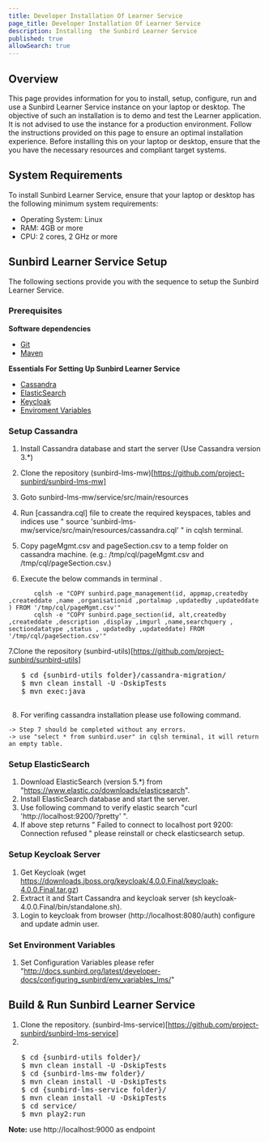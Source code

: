 ```yaml
---
title: Developer Installation Of Learner Service
page_title: Developer Installation Of Learner Service
description: Installing  the Sunbird Learner Service
published: true
allowSearch: true
---
```


## Overview

This page provides information for you to install, setup, configure, run and use a Sunbird Learner Service instance on your laptop or desktop. The objective of such an installation is to demo and test the Learner application. It is not advised to use the instance for a production environment. Follow the instructions provided on this page to ensure an optimal installation experience. Before installing this on your laptop or desktop, ensure that the you have the necessary resources and compliant target systems. 

## System Requirements

To install Sunbird Learner Service, ensure that your laptop or desktop has the following minimum system requirements:

- Operating System: Linux  
- RAM: 4GB or more
- CPU: 2 cores, 2 GHz or more


## Sunbird Learner Service Setup

The following sections provide you with the sequence to setup the Sunbird Learner Service. 

### Prerequisites

**Software dependencies**
	
   * [Git](https://git-scm.com/book/en/v2/Getting-Started-Installing-Git)
   * [Maven](https://maven.apache.org/install.html)

**Essentials For Setting Up Sunbird Learner Service**
	
   * [Cassandra](#setup-cassandra) 
   * [ElasticSearch](#setup-elasticsearch)
   * [Keycloak](#setup-keycloak)
   * [Enviroment Variables](#set-env)
   


### Setup Cassandra<a name="setup-cassandra"></a>

1. Install Cassandra database and start the server (Use Cassandra version 3.*)
2. Clone the repository (sunbird-lms-mw)[https://github.com/project-sunbird/sunbird-lms-mw]
3. Goto sunbird-lms-mw/service/src/main/resources
4. Run [cassandra.cql] file to create the required keyspaces, tables and indices
 use " source 'sunbird-lms-mw/service/src/main/resources/cassandra.cql' " in cqlsh terminal. 
 
5. Copy pageMgmt.csv and pageSection.csv to a temp folder on cassandra machine. (e.g.: /tmp/cql/pageMgmt.csv and /tmp/cql/pageSection.csv.)
6. Execute the below commands in terminal .


``` 
	   cqlsh -e "COPY sunbird.page_management(id, appmap,createdby ,createddate ,name ,organisationid ,portalmap ,updatedby ,updateddate ) FROM '/tmp/cql/pageMgmt.csv'"
       cqlsh -e "COPY sunbird.page_section(id, alt,createdby ,createddate ,description ,display ,imgurl ,name,searchquery , sectiondatatype ,status , updatedby ,updateddate) FROM '/tmp/cql/pageSection.csv'"
```

  7.Clone the repository (sunbird-utils)[https://github.com/project-sunbird/sunbird-utils] 

  <pre>
   $ cd {sunbird-utils folder}/cassandra-migration/
   $ mvn clean install -U -DskipTests
   $ mvn exec:java
  </pre>
  8. For verifing cassandra installation please use following command.
  
    -> Step 7 should be completed without any errors.
    -> use "select * from sunbird.user" in cqlsh terminal, it will return an empty table.

### Setup ElasticSearch<a name="setup-elasticsearch"></a>

1. Download ElasticSearch (version 5.*) from "https://www.elastic.co/downloads/elasticsearch".
2. Install ElasticSearch database and start the server.
3. Use following command to verify elastic search "curl 'http://localhost:9200/?pretty' ".
4. If above step returns " Failed to connect to localhost port 9200: Connection refused " please reinstall or check elasticsearch setup.


### Setup Keycloak Server<a name="setup-keycloak"></a>

1. Get Keycloak (wget https://downloads.jboss.org/keycloak/4.0.0.Final/keycloak-4.0.0.Final.tar.gz)
2. Extract it and Start Cassandra and keycloak server (sh keycloak-4.0.0.Final/bin/standalone.sh).
3. Login to keycloak from browser (http://localhost:8080/auth) configure and update admin user.

### Set Environment Variables<a name="set-env"></a>

1. Set Configuration Variables please refer "http://docs.sunbird.org/latest/developer-docs/configuring_sunbird/env_variables_lms/"
 

## Build & Run Sunbird Learner Service

1. Clone the repository. (sunbird-lms-service)[https://github.com/project-sunbird/sunbird-lms-service]
2. 
 <pre>
   $ cd {sunbird-utils folder}/
   $ mvn clean install -U -DskipTests
   $ cd {sunbird-lms-mw folder}/
   $ mvn clean install -U -DskipTests
   $ cd {sunbird-lms-service folder}/
   $ mvn clean install -U -DskipTests
   $ cd service/
   $ mvn play2:run
</pre>
    


**Note:** use http://localhost:9000 as endpoint
